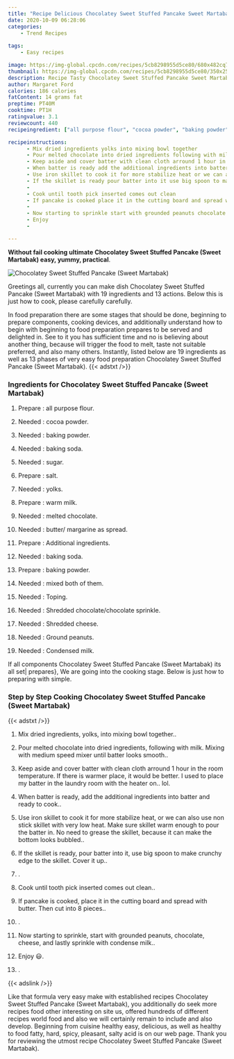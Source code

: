 ```yaml
---
title: "Recipe Delicious Chocolatey Sweet Stuffed Pancake Sweet Martabak"
date: 2020-10-09 06:28:06
categories:
    - Trend Recipes
    
tags:
    - Easy recipes

image: https://img-global.cpcdn.com/recipes/5cb8298955d5ce80/680x482cq70/chocolatey-sweet-stuffed-pancake-sweet-martabak-recipe-main-photo.jpg
thumbnail: https://img-global.cpcdn.com/recipes/5cb8298955d5ce80/350x250cq70/chocolatey-sweet-stuffed-pancake-sweet-martabak-recipe-main-photo.jpg
description: Recipe Tasty Chocolatey Sweet Stuffed Pancake Sweet Martabak with 19 ingredients and 13 stages of easy cooking.
author: Margaret Ford
calories: 186 calories
fatContent: 14 grams fat
preptime: PT40M
cooktime: PT1H
ratingvalue: 3.1
reviewcount: 440
recipeingredient: ["all purpose flour", "cocoa powder", "baking powder", "baking soda", "sugar", "salt", "yolks", "warm milk", "melted chocolate", "butter margarine as spread", "Additional ingredients", "baking soda", "baking powder", "mixed both of them", "Toping", "Shredded chocolatechocolate sprinkle", "Shredded cheese", "Ground peanuts", "Condensed milk"]

recipeinstructions: 
      - Mix dried ingredients yolks into mixing bowl together 
      - Pour melted chocolate into dried ingredients following with milk Mixing with medium speed mixer until batter looks smooth 
      - Keep aside and cover batter with clean cloth arround 1 hour in the room temperature If there is warmer place it would be better I used to place my batter in the laundry room with the heater on lol 
      - When batter is ready add the additional ingredients into batter and ready to cook 
      - Use iron skillet to cook it for more stabilize heat or we can also use non stick skillet with very low heat Make sure skillet warm enough to pour the batter in No need to grease the skillet because it can make the bottom looks bubbled 
      - If the skillet is ready pour batter into it use big spoon to make crunchy edge to the skillet Cover it up 
      -  
      - Cook until tooth pick inserted comes out clean 
      - If pancake is cooked place it in the cutting board and spread with butter Then cut into 8 pieces 
      -  
      - Now starting to sprinkle start with grounded peanuts chocolate cheese and lastly sprinkle with condense milk 
      - Enjoy  
      - 

---
```




**Without fail cooking ultimate Chocolatey Sweet Stuffed Pancake (Sweet Martabak) easy, yummy, practical**. 


![Chocolatey Sweet Stuffed Pancake (Sweet Martabak)](https://img-global.cpcdn.com/recipes/5cb8298955d5ce80/680x482cq70/chocolatey-sweet-stuffed-pancake-sweet-martabak-recipe-main-photo.jpg "Chocolatey Sweet Stuffed Pancake (Sweet Martabak)")




Greetings all, currently you can make dish Chocolatey Sweet Stuffed Pancake (Sweet Martabak) with 19 ingredients and 13 actions. Below this is just how to cook, please carefully carefully.

In food preparation there are some stages that should be done, beginning to prepare components, cooking devices, and additionally understand how to begin with beginning to food preparation prepares to be served and delighted in. See to it you has sufficient time and no is believing about another thing, because will trigger the food to melt, taste not suitable preferred, and also many others. Instantly, listed below are 19 ingredients as well as 13 phases of very easy food preparation Chocolatey Sweet Stuffed Pancake (Sweet Martabak).
{{< adstxt />}}

### Ingredients for Chocolatey Sweet Stuffed Pancake (Sweet Martabak)


1. Prepare  : all purpose flour.

1. Needed  : cocoa powder.

1. Needed  : baking powder.

1. Needed  : baking soda.

1. Needed  : sugar.

1. Prepare  : salt.

1. Needed  : yolks.

1. Prepare  : warm milk.

1. Needed  : melted chocolate.

1. Needed  : butter/ margarine as spread.

1. Prepare  : Additional ingredients.

1. Needed  : baking soda.

1. Prepare  : baking powder.

1. Needed  : mixed both of them.

1. Needed  : Toping.

1. Needed  : Shredded chocolate/chocolate sprinkle.

1. Needed  : Shredded cheese.

1. Needed  : Ground peanuts.

1. Needed  : Condensed milk.



If all components Chocolatey Sweet Stuffed Pancake (Sweet Martabak) its all set| prepares}, We are going into the cooking stage. Below is just how to preparing with simple.

### Step by Step Cooking Chocolatey Sweet Stuffed Pancake (Sweet Martabak)

{{< adstxt />}}


1. Mix dried ingredients, yolks, into mixing bowl together..



1. Pour melted chocolate into dried ingredients, following with milk. Mixing with medium speed mixer until batter looks smooth..



1. Keep aside and cover batter with clean cloth arround 1 hour in the room temperature. If there is warmer place, it would be better. I used to place my batter in the laundry room with the heater on.. lol.



1. When batter is ready, add the additional ingredients into batter and ready to cook..



1. Use iron skillet to cook it for more stabilize heat, or we can also use non stick skillet with very low heat. Make sure skillet warm enough to pour the batter in. No need to grease the skillet, because it can make the bottom looks bubbled..



1. If the skillet is ready, pour batter into it, use big spoon to make crunchy edge to the skillet. Cover it up..



1. .



1. Cook until tooth pick inserted comes out clean..



1. If pancake is cooked, place it in the cutting board and spread with butter. Then cut into 8 pieces..



1. .



1. Now starting to sprinkle, start with grounded peanuts, chocolate, cheese, and lastly sprinkle with condense milk..



1. Enjoy 😃.



1. .





{{< adslink />}}

Like that formula very easy make with established recipes Chocolatey Sweet Stuffed Pancake (Sweet Martabak), you additionally do seek more recipes food other interesting on site us, offered hundreds of different recipes world food and also we will certainly remain to include and also develop. Beginning from cuisine healthy easy, delicious, as well as healthy to food fatty, hard, spicy, pleasant, salty acid is on our web page. Thank you for reviewing the utmost recipe Chocolatey Sweet Stuffed Pancake (Sweet Martabak).
